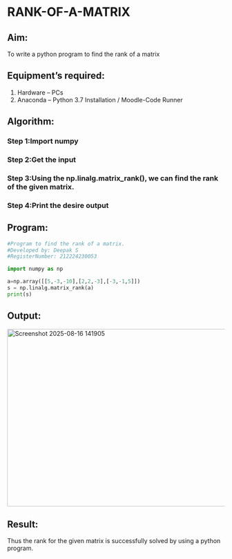 # RANK-OF-A-MATRIX
## Aim:
To write a python program to find the rank of a matrix
## Equipment’s required:
1. 	Hardware – PCs
2. 	Anaconda – Python 3.7 Installation / Moodle-Code Runner
## Algorithm:
### Step 1:Import numpy 
### Step 2:Get the input
### Step 3:Using the np.linalg.matrix_rank(), we can find the rank of the given matrix.
### Step 4:Print the desire output
## Program:
```python
#Program to find the rank of a matrix.
#Developed by: Deepak S
#RegisterNumber: 212224230053

import numpy as np

a=np.array([[5,-3,-10],[2,2,-3],[-3,-1,5]])
s = np.linalg.matrix_rank(a)
print(s)

```
## Output:
<img width="1276" height="411" alt="Screenshot 2025-08-16 141905" src="https://github.com/user-attachments/assets/69dbbb0e-e615-43ef-8f86-557ebfb04e56" />

## Result:
Thus the rank for the given matrix is successfully solved by  using a python program.


